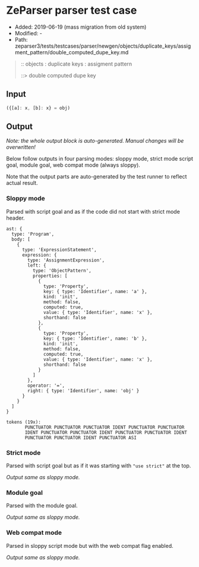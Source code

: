 # ZeParser parser test case

- Added: 2019-06-19 (mass migration from old system)
- Modified: -
- Path: zeparser3/tests/testcases/parser/newgen/objects/duplicate_keys/assigment_pattern/double_computed_dupe_key.md

> :: objects : duplicate keys : assigment pattern
>
> ::> double computed dupe key

## Input

`````js
({[a]: x, [b]: x} = obj)
`````

## Output

_Note: the whole output block is auto-generated. Manual changes will be overwritten!_

Below follow outputs in four parsing modes: sloppy mode, strict mode script goal, module goal, web compat mode (always sloppy).

Note that the output parts are auto-generated by the test runner to reflect actual result.

### Sloppy mode

Parsed with script goal and as if the code did not start with strict mode header.

`````
ast: {
  type: 'Program',
  body: [
    {
      type: 'ExpressionStatement',
      expression: {
        type: 'AssignmentExpression',
        left: {
          type: 'ObjectPattern',
          properties: [
            {
              type: 'Property',
              key: { type: 'Identifier', name: 'a' },
              kind: 'init',
              method: false,
              computed: true,
              value: { type: 'Identifier', name: 'x' },
              shorthand: false
            },
            {
              type: 'Property',
              key: { type: 'Identifier', name: 'b' },
              kind: 'init',
              method: false,
              computed: true,
              value: { type: 'Identifier', name: 'x' },
              shorthand: false
            }
          ]
        },
        operator: '=',
        right: { type: 'Identifier', name: 'obj' }
      }
    }
  ]
}

tokens (19x):
       PUNCTUATOR PUNCTUATOR PUNCTUATOR IDENT PUNCTUATOR PUNCTUATOR
       IDENT PUNCTUATOR PUNCTUATOR IDENT PUNCTUATOR PUNCTUATOR IDENT
       PUNCTUATOR PUNCTUATOR IDENT PUNCTUATOR ASI
`````

### Strict mode

Parsed with script goal but as if it was starting with `"use strict"` at the top.

_Output same as sloppy mode._

### Module goal

Parsed with the module goal.

_Output same as sloppy mode._

### Web compat mode

Parsed in sloppy script mode but with the web compat flag enabled.

_Output same as sloppy mode._
